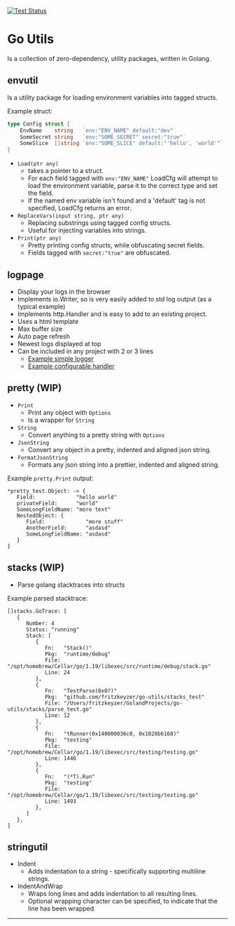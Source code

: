 [![Test Status][workflow.tests.badge]][workflow.tests]

# Go Utils

Is a collection of zero-dependency, utility packages, written in Golang.

## envutil

Is a utility package for loading environment variables into tagged structs.

Example struct:
```go
type Config struct {
	EnvName    string   `env:"ENV_NAME" default:"dev"`
	SomeSecret string   `env:"SOME_SECRET" secret:"true"`
	SomeSlice  []string `env:"SOME_SLICE" default:"'hello', 'world'"`
}
```

- `Load(ptr any)`
  - takes a pointer to a struct.
  - For each field tagged with `env:"ENV_NAME"` LoadCfg will attempt to load the environment variable, parse it to the correct type and set the field.
  - If the named env variable isn't found and a 'default' tag is not specified, LoadCfg returns an error.
- `ReplaceVars(input string, ptr any)`
  - Replacing substrings using tagged config structs.
  - Useful for injecting variables into strings.
- `Print(ptr any)`
  - Pretty printing config structs, while obfuscating secret fields.
  - Fields tagged with `secret:"true"` are obfuscated.


## logpage

- Display your logs in the browser
- Implements io.Writer, so is very easily added to std log output (as a typical example)
- Implements http.Handler and is easy to add to an existing project.
- Uses a html template
- Max buffer size
- Auto page refresh
- Newest logs displayed at top
- Can be included in any project with 2 or 3 lines
  - [Example simple logger](logpage/examples/log/log.go)
  - [Example configurable handler](logpage/examples/handler/handler.go)

## pretty (WIP)

- `Print`
  - Print any object with `Options`
  - Is a wrapper for `String`
- `String`
  - Convert anything to a pretty string with `Options`
- `JsonString`
  - Convert any object in a pretty, indented and aligned json string.
- `FormatJsonString`
  - Formats any json string into a prettier, indented and aligned string.

Example `pretty.Print` output:
```
*pretty_test.Object: -> {
   Field:             "hello world"
   privateField:      "world"
   SomeLongFieldName: "more text"
   NestedObject: {
      Field:             "more stuff"
      AnotherField:      "asdasd"
      SomeLongFieldName: "asdasd"
   }
}
```

## stacks (WIP)

- Parse golang stacktraces into structs

Example parsed stacktrace:
```
[]stacks.GoTrace: [
   {
      Number: 4
      Status: "running"
      Stack: [
         {
            Fn:   "Stack()"
            Pkg:  "runtime/debug"
            File: "/opt/homebrew/Cellar/go/1.19/libexec/src/runtime/debug/stack.go"
            Line: 24
         },
         {
            Fn:   "TestParse(0x0?)"
            Pkg:  "github.com/fritzkeyzer/go-utils/stacks_test"
            File: "/Users/fritzkeyzer/GolandProjects/go-utils/stacks/parse_test.go"
            Line: 12
         },
         {
            Fn:   "tRunner(0x140000036c0, 0x1028b6168)"
            Pkg:  "testing"
            File: "/opt/homebrew/Cellar/go/1.19/libexec/src/testing/testing.go"
            Line: 1446
         },
         {
            Fn:   "(*T).Run"
            Pkg:  "testing"
            File: "/opt/homebrew/Cellar/go/1.19/libexec/src/testing/testing.go"
            Line: 1493
         },
      ]
   },
]
```

## stringutil

- Indent
  - Adds indentation to a string - specifically supporting multiline strings.
- IndentAndWrap
  - Wraps long lines and adds indentation to all resulting lines.
  - Optional wrapping character can be specified, to indicate that the line has been wrapped.


---
[godoc.badge]: https://godoc.org/github.com/go-fritz/gappfs?status.svg
[godoc]: https://godoc.org/github.com/fritzkeyzer/go-utils
[workflow.tests.badge]: https://github.com/fritzkeyzer/go-utils/workflows/tests/badge.svg
[workflow.tests]: https://github.com/fritzkeyzer/go-utils/actions?query=workflow%3Atests